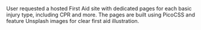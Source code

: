 User requested a hosted First Aid site with dedicated pages for each basic injury type, including CPR and more. The pages are built using PicoCSS and feature Unsplash images for clear first aid illustration.